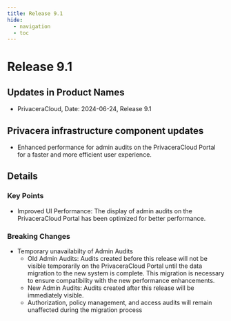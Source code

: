 ```yaml
---
title: Release 9.1
hide:
  - navigation
  - toc
---
```


# Release 9.1

## Updates in Product Names

- PrivaceraCloud, Date: 2024-06-24, Release 9.1

## Privacera infrastructure component updates

- Enhanced performance for admin audits on the PrivaceraCloud Portal for a faster and more efficient user experience.

## Details

### Key Points

- Improved UI Performance: The display of admin audits on the PrivaceraCloud Portal has been optimized for better performance.

### Breaking Changes
  
- Temporary unavailabilty of Admin Audits
    - Old Admin Audits: Audits created before this release will not be visible temporarily on the PrivaceraCloud Portal  until the data migration to the new system is complete. This migration is necessary to ensure compatibility with the
    new performance enhancements.
    - New Admin Audits: Audits created after this release will be immediately visible.
    - Authorization, policy management, and access audits will remain unaffected during the  migration process

